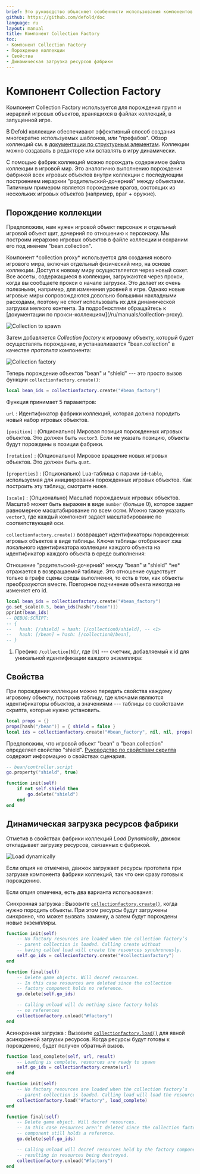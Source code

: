 ```yaml
---
brief: Это руководство объясняет особенности использования компонентов Collection Factory, предназначенных для порождения иерархий игровых объектов.
github: https://github.com/defold/doc
language: ru
layout: manual
title: Компонент Collection Factory
toc:
- Компонент Collection Factory
- Порождение коллекции
- Свойства
- Динамическая загрузка ресурсов фабрики
---
```


# Компонент Collection Factory

Компонент Collection Factory используется для порождения групп и иерархий игровых объектов, хранящихся в файлах коллекций, в запущенной игре.

В Defold коллекции обеспечивают эффективный способ создания многократно используемых шаблонов, или "префабов". Обзор коллекций см. в [документации по структурным элементам](/ru/manuals/building-blocks#collections). Коллекции можно создавать в редакторе или вставлять в игру динамически.

С помощью фабрик коллекций можно порождать содержимое файла коллекции в игровой мир. Это аналогично выполнению порождения фабрикой всех игровых объектов внутри коллекции с последующим построением иерархии "родительский-дочерний" между объектами. Типичным примером является порождение врагов, состоящих из нескольких игровых объектов (например, враг + оружие).

## Порождение коллекции

Предположим, нам нужен игровой объект персонаж и отдельный игровой объект щит, дочерний по отношению к персонажу. Мы построим иерархию игровых объектов в файле коллекции и сохраним его под именем "bean.collection".

<div class='sidenote' markdown='1'>
Компонент *collection proxy* используется для создания нового игрового мира, включая отдельный физический мир, на основе коллекции. Доступ к новому миру осуществляется через новый сокет. Все ассеты, содержащиеся в коллекции, загружаются через прокси, когда вы сообщаете прокси о начале загрузки. Это делает их очень полезными, например, для изменения уровней в игре. Однако новые игровые миры сопровождаются довольно большими накладными расходами, поэтому не стоит использовать их для динамической загрузки мелкого контента. За подробностями обращайтесь к [документации по прокси-коллекциям](/ru/manuals/collection-proxy).
</div>

![Collection to spawn](/manuals/images/collection_factory/collection.png)

Затем добавляется *Collection factory* к игровому объекту, который будет осуществлять порождение, и устанавливается "bean.collection" в качестве *прототипа* компонента:

![Collection factory](/manuals/images/collection_factory/factory.png)

Теперь порождение объектов "bean" и "shield" --- это просто вызов функции `collectionfactory.create()`:

```lua
local bean_ids = collectionfactory.create("#bean_factory")
```

Функция принимает 5 параметров:

`url`
: Идентификатор фабрики коллекций, которая должна породить новый набор игровых объектов.

`[position]`
: (Опционально) Мировая позиция порожденных игровых объектов. Это должен быть `vector3`. Если не указать позицию, объекты будут порождены в позиции фабрики.

`[rotation]`
: (Опционально) Мировое вращение новых игровых объектов. Это должен быть `quat`.

`[properties]`
: (Опционально) Lua-таблица с парами `id`-`table`, используемая для инициирования порожденных игровых объектов. Как построить эту таблицу, смотрите ниже.

`[scale]`
: (Опционально) Масштаб порождаемых игровых объектов. Масштаб может быть выражен в виде `number` (больше 0), которое задает равномерное масштабирование по всем осям. Можно также указать `vector3`, где каждый компонент задает масштабирование по соответствующей оси.

`collectionfactory.create()` возвращает идентификаторы порожденных игровых объектов в виде таблицы. Ключи таблицы отображают хэш локального идентификатора коллекции каждого объекта на идентификатор каждого объекта в среде выполнения:

<div class='sidenote' markdown='1'>
Отношение "родительский-дочерний" между "bean" и "shield" *не* отражается в возвращаемой таблице. Это отношение существует только в графе сцены среды выполнения, то есть в том, как объекты преобразуются вместе. Повторное подчинение объекта никогда не изменяет его id.
</div>

```lua
local bean_ids = collectionfactory.create("#bean_factory")
go.set_scale(0.5, bean_ids[hash("/bean")])
pprint(bean_ids)
-- DEBUG:SCRIPT:
-- {
--   hash: [/shield] = hash: [/collection0/shield], -- <1>
--   hash: [/bean] = hash: [/collection0/bean],
-- }
```
1. Префикс `/collection[N]/`, где `[N]` --- счетчик, добавляемый к id для уникальной идентификации каждого экземпляра:

## Свойства

При порождении коллекции можно передать свойства каждому игровому объекту, построив таблицу, где ключами являются идентификаторы объектов, а значениями --- таблицы со свойствами скрипта, которые нужно установить.

```lua
local props = {}
props[hash("/bean")] = { shield = false }
local ids = collectionfactory.create("#bean_factory", nil, nil, props)
```

Предположим, что игровой объект "bean" в "bean.collection" определяет свойство "shield". [Руководство по свойствам скрипта](/ru/manuals/script-properties) содержит информацию о свойствах сценария.

```lua
-- bean/controller.script
go.property("shield", true)

function init(self)
    if not self.shield then
        go.delete("shield")
    end     
end
```

## Динамическая загрузка ресурсов фабрики

Отметив в свойствах фабрики коллекций *Load Dynamically*, движок откладывает загрузку ресурсов, связанных с фабрикой.

![Load dynamically](/manuals/images/collection_factory/load_dynamically.png)

Если опция не отмечена, движок загружает ресурсы прототипа при загрузке компонента фабрики коллекций, так что они сразу готовы к порождению.

Если опция отмечена, есть два варианта использования:

Синхронная загрузка
: Вызовите [`collectionfactory.create()`](/ref/collectionfactory/#collectionfactory.create:url-[position]-[rotation]-[properties]-[scale]), когда нужно породить объекты. При этом ресурсы будут загружены синхронно, что может вызвать заминку, а затем будут порождены новые экземпляры.

  ```lua
  function init(self)
      -- No factory resources are loaded when the collection factory’s
      -- parent collection is loaded. Calling create without
      -- having called load will create the resources synchronously.
      self.go_ids = collecionfactory.create("#collectionfactory")
  end

  function final(self)
      -- Delete game objects. Will decref resources.
      -- In this case resources are deleted since the collection
      -- factory component holds no reference.
      go.delete(self.go_ids)

      -- Calling unload will do nothing since factory holds
      -- no references
      collectionfactory.unload("#factory")
  end
  ```

Асинхронная загрузка
: Вызовите [`collectionfactory.load()`](/ref/collectionfactory/#collectionfactory.load:[url]-[complete_function]) для явной асинхронной загрузки ресурсов. Когда ресурсы будут готовы к порождению, будет получен обратный вызов.

  ```lua
  function load_complete(self, url, result)
      -- Loading is complete, resources are ready to spawn
      self.go_ids = collectionfactory.create(url)
  end

  function init(self)
      -- No factory resources are loaded when the collection factory’s
      -- parent collection is loaded. Calling load will load the resources.
      collectionfactory.load("#factory", load_complete)
  end

  function final(self)
      -- Delete game object. Will decref resources.
      -- In this case resources aren’t deleted since the collection factory
      -- component still holds a reference.
      go.delete(self.go_ids)

      -- Calling unload will decref resources held by the factory component,
      -- resulting in resources being destroyed.
      collectionfactory.unload("#factory")
  end
  ```
